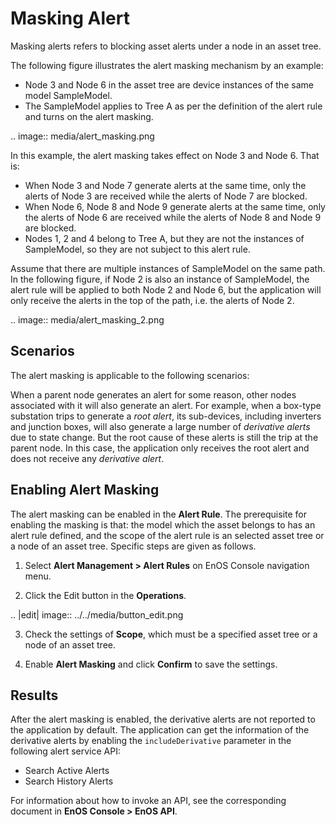 # Masking Alert

Masking alerts refers to blocking asset alerts under a node in an asset tree.

The following figure illustrates the alert masking mechanism by an example:
- Node 3 and Node 6 in the asset tree are device instances of the same model SampleModel.
- The SampleModel applies to Tree A as per the definition of the alert rule and turns on the alert masking.

.. image:: media/alert_masking.png

In this example, the alert masking takes effect on Node 3 and Node 6. That is:
- When Node 3 and Node 7 generate alerts at the same time, only the alerts of Node 3 are received while the alerts of Node 7 are blocked.
- When Node 6, Node 8 and Node 9 generate alerts at the same time, only the alerts of Node 6 are received while the alerts of Node 8 and Node 9 are blocked.
- Nodes 1, 2 and 4 belong to Tree A, but they are not the instances of SampleModel, so they are not subject to this alert rule.

Assume that there are multiple instances of SampleModel on the same path. In the following figure, if Node 2 is also an instance of SampleModel, the alert rule will be applied to both Node 2 and Node 6, but the application will only receive the alerts in the top of the path, i.e. the alerts of Node 2.

.. image:: media/alert_masking_2.png


## Scenarios

The alert masking is applicable to the following scenarios:

When a parent node generates an alert for some reason, other nodes associated with it will also generate an alert. For example, when a box-type substation trips to generate a *root alert*, its sub-devices, including inverters and junction boxes, will also generate a large number of *derivative alerts* due to state change. But the root cause of these alerts is still the trip at the parent node. In this case, the application only receives the root alert and does not receive any *derivative alert*.


## Enabling Alert Masking

The alert masking can be enabled in the **Alert Rule**. The prerequisite for enabling the masking is that: the model which the asset belongs to has an alert rule defined, and the scope of the alert rule is an selected asset tree or a node of an asset tree. Specific steps are given as follows.

1. Select **Alert Management > Alert Rules** on EnOS Console navigation menu.

2. Click the Edit button in the **Operations**.

 .. |edit| image:: ../../media/button_edit.png

3. Check the settings of **Scope**, which must be a specified asset tree or a node of an asset tree.

4. Enable **Alert Masking** and click **Confirm** to save the settings.

## Results

After the alert masking is enabled, the derivative alerts are not reported to the application by default. The application can get the information of the derivative alerts by enabling the `includeDerivative` parameter in the following alert service API:
- Search Active Alerts
- Search History Alerts

For information about how to invoke an API, see the corresponding document in **EnOS Console > EnOS API**.


